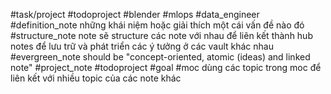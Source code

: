 #task/project 
#todoproject
#blender
#mlops 
#data_engineer 
#definition_note những khái niệm hoặc giải thích một cái vấn đề nào đó 
#structure_note note sẽ structure các note với nhau để liên kết thành hub notes để lưu trữ và phát triển các ý tưởng ở các vault khác nhau 
#evergreen_note should be "concept-oriented, atomic (ideas) and linked note"
#project_note 
#todoproject 
#goal
#moc dùng các topic trong moc để liên kết với nhiều topic của các note khác 